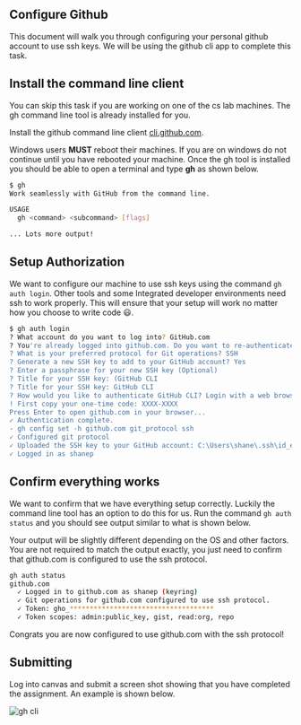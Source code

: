 ## Configure Github

This document will walk you through configuring your personal github
account to use ssh keys. We will be using the github cli app to complete
this task.

## Install the command line client

You can skip this task if you are working on one of the cs lab machines.
The gh command line tool is already installed for you.

Install the github command line client [cli.github.com](https://cli.github.com/).

Windows users **MUST** reboot their machines. If you are on windows do not
continue until you have rebooted your machine. Once the gh tool is installed you
should be able to open a terminal and type **gh** as shown below.

```bash
$ gh
Work seamlessly with GitHub from the command line.

USAGE
  gh <command> <subcommand> [flags]

... Lots more output!
```

## Setup Authorization

We want to configure our machine to use ssh keys using the command
`gh auth login`. Other tools and some Integrated developer environments
need ssh to work properly. This will ensure that your setup will work no
matter how you choose to write code 😃.

```bash
$ gh auth login
? What account do you want to log into? GitHub.com
? You're already logged into github.com. Do you want to re-authenticate? Yes
? What is your preferred protocol for Git operations? SSH
? Generate a new SSH key to add to your GitHub account? Yes
? Enter a passphrase for your new SSH key (Optional)
? Title for your SSH key: (GitHub CLI
? Title for your SSH key: GitHub CLI
? How would you like to authenticate GitHub CLI? Login with a web browse
! First copy your one-time code: XXXX-XXXX
Press Enter to open github.com in your browser...
✓ Authentication complete.
- gh config set -h github.com git_protocol ssh
✓ Configured git protocol
✓ Uploaded the SSH key to your GitHub account: C:\Users\shane\.ssh\id_ed25519.pub
✓ Logged in as shanep
```

## Confirm everything works

We want to confirm that we have everything setup correctly. Luckily the
command line tool has an option to do this for us. Run the command
`gh auth status` and you should see output similar to what is shown
below.

Your output will be slightly different depending on the OS and other
factors. You are not required to match the output exactly, you just need
to confirm that github.com is configured to use the ssh protocol.

```bash
gh auth status
github.com
  ✓ Logged in to github.com as shanep (keyring)
  ✓ Git operations for github.com configured to use ssh protocol.
  ✓ Token: gho_************************************
  ✓ Token scopes: admin:public_key, gist, read:org, repo
```

Congrats you are now configured to use github.com with the ssh protocol!

## Submitting

Log into canvas and submit a screen shot showing that you have completed the assignment. An example is shown below.

![gh cli](/images/gh-cli-submit.png)
